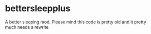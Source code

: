 # bettersleepplus
A better sleeping mod.
Please mind this code is pretty old and it pretty much needs a rewrite
